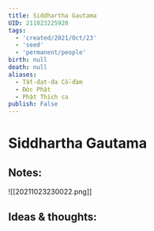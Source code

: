 ```yaml
---
title: Siddhartha Gautama
UID: 211023225928
tags:
  - 'created/2021/Oct/23'
  - 'seed'
  - 'permanent/people'
birth: null
death: null
aliases:
  - Tất-đạt-đa Cồ-đàm
  - Đức Phật
  - Phật Thích ca
publish: False
---
```

# Siddhartha Gautama

## Notes:
![[20211023230022.png]]

## Ideas & thoughts:
